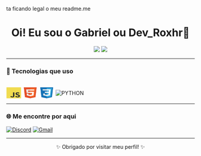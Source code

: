ta ficando legal o meu readme.me <h1 align="center">Oi! Eu sou o Gabriel ou Dev_Roxhr👋</h1>

<div align="center">
  <img src="https://github-readme-stats.vercel.app/api?username=Roxhr&show_icons=true&theme=radical&hide_title=true" height="160"/>
  <img src="https://github-readme-stats.vercel.app/api/top-langs/?username=Roxhr&layout=compact&theme=radical" height="160"/>
</div>

---

### 🚀 Tecnologias que uso

<div style="display: inline_block"><br>
  <img align="center" alt="JS" height="30" width="40" src="https://raw.githubusercontent.com/devicons/devicon/master/icons/javascript/javascript-original.svg">
  <img align="center" alt="HTML" height="30" width="40" src="https://raw.githubusercontent.com/devicons/devicon/master/icons/html5/html5-original.svg">
  <img align="center" alt="CSS" height="30" width="40" src="https://raw.githubusercontent.com/devicons/devicon/master/icons/css3/css3-original.svg">
  <img align="center" alt="PYTHON" height="30" width="40" src="https://cdn.jsdelivr.net/gh/devicons/devicon/icons/python/python-original.svg">
</div>

---

### 🌐 Me encontre por aqui

[![Discord](https://img.shields.io/badge/Discord-5865F2?style=for-the-badge&logo=discord&logoColor=white)](https://discord.gg/seulink)
[![Gmail](https://img.shields.io/badge/Gmail-D14836?style=for-the-badge&logo=gmail&logoColor=white)](mailto:gjfr2020@gmail.com)

---

<div align="center">
  ✨ Obrigado por visitar meu perfil! ✨
</div>
